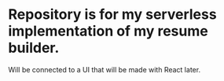 # Repository is for my serverless implementation of my resume builder. 

Will be connected to a UI that will be made with React later. 
